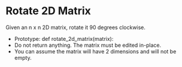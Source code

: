 # Rotate 2D Matrix  
Given an n x n 2D matrix, rotate it 90 degrees clockwise.  
- Prototype: def rotate_2d_matrix(matrix):
- Do not return anything. The matrix must be edited in-place.
- You can assume the matrix will have 2 dimensions and will not be empty.
